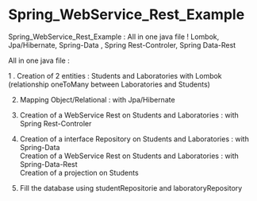 # Spring_WebService_Rest_Example
Spring_WebService_Rest_Example : All in one java file ! Lombok, Jpa/Hibernate, Spring-Data , Spring Rest-Controler, Spring Data-Rest 


All in one java file :

1 . Creation of 2 entities : Students and Laboratories with Lombok \
       (relationship oneToMany between Laboratories and Students)

2. Mapping Object/Relational : with Jpa/Hibernate 

3. Creation of a WebService Rest on Students and Laboratories : with Spring Rest-Controler 

4. Creation of a interface Repository on Students and Laboratories : with Spring-Data \
   Creation of a WebService Rest      on Students and Laboratories : with Spring-Data-Rest \
   Creation of a projection on Students

5. Fill the database using studentRepositorie and laboratoryRepository
